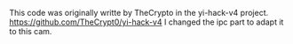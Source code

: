 This code was originally writte by TheCrypto in the yi-hack-v4 project.
https://github.com/TheCrypt0/yi-hack-v4
I changed the ipc part to adapt it to this cam.
